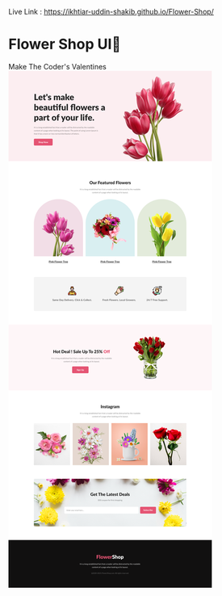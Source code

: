Live Link : https://ikhtiar-uddin-shakib.github.io/Flower-Shop/

# Flower Shop UI🌼
Make The Coder's Valentines
<img src="./Website Design.png">
